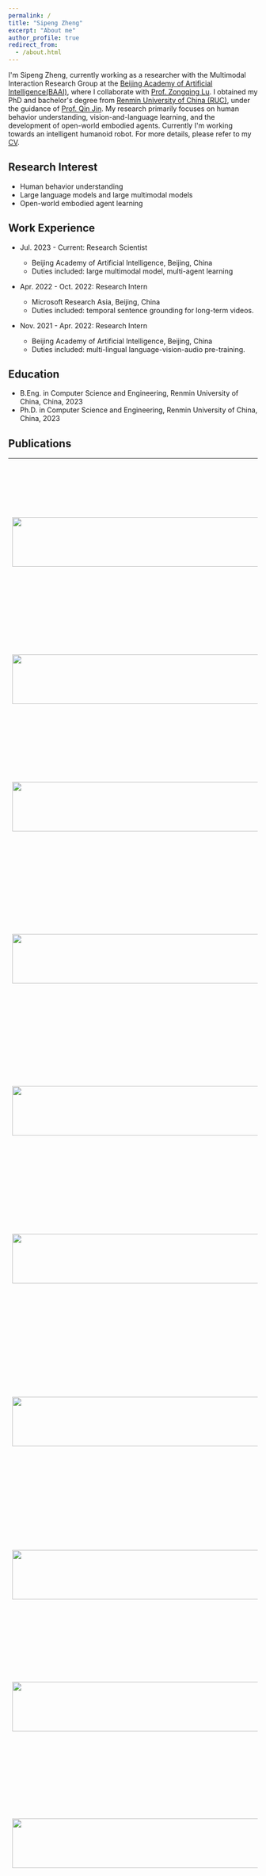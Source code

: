 ```yaml
---
permalink: /
title: "Sipeng Zheng"
excerpt: "About me"
author_profile: true
redirect_from: 
  - /about.html
---
```


I'm Sipeng Zheng, currently working as a researcher with the Multimodal Interaction Research Group at the [Beijing Academy of Artificial Intelligence(BAAI)](https://www.baai.ac.cn), where I collaborate with [Prof. Zongqing Lu](https://z0ngqing.github.io). 
I obtained my PhD and bachelor's degree from [Renmin University of China (RUC)](https://en.ruc.edu.cn), under the guidance of [Prof. Qin Jin](https://www.jin-qin.com). 
My research primarily focuses on human behavior understanding, vision-and-language learning, and the development of open-world embodied agents.
Currently I'm working towards an intelligent humanoid robot.
For more details, please refer to my [CV](http://zhengsipeng.github.io/files/cv_zsp_eng.pdf).


## Research Interest
* Human behavior understanding
* Large language models and large multimodal models
* Open-world embodied agent learning


## Work Experience
* Jul. 2023 - Current: Research Scientist
  * Beijing Academy of Artificial Intelligence, Beijing, China
  * Duties included: large multimodal model, multi-agent learning


* Apr. 2022 - Oct. 2022: Research Intern
  * Microsoft Research Asia, Beijing, China
  * Duties included: temporal sentence grounding for long-term videos.

* Nov. 2021 - Apr. 2022: Research Intern
  * Beijing Academy of Artificial Intelligence, Beijing, China
  * Duties included: multi-lingual language-vision-audio pre-training.


## Education
* B.Eng. in Computer Science and Engineering, Renmin University of China, China, 2023
* Ph.D. in Computer Science and Engineering, Renmin University of China, China, 2023


## Publications
<table border="0" style="border:none; width: 100%;">

<tr style="border: none;">
  <td style="border: none;"> <img src="./images/pubs/egonce++_24.png" style="height: 100px; width: 500px;"/></td>
  <td style="border: none;"> 
        <p style="font-size: 15px"><b style="font-size: 18px">EgoNCE++: Do Egocentric Video-Language Models Really Understand Hand-Object Interactions?</b><br>
        Boshen Xu, Ziheng Wang, Yang Du, Zhinan Song, <b>Sipeng Zheng</b>, Qin Jin<br>
        arxiv<br>
        [<a target="_blank" href="https://arxiv.org/html/2405.17719v1">pdf</a>] 
        [<a target="_blank" href="https://github.com/xuboshen/egoncepp">code</a>] 
        </p>
  </td>
</tr>

<tr style="border: none;">
  <td style="border: none;"> <img src="./images/pubs/spaformer_24.png" style="height: 100px; width: 500px;"/></td>
  <td style="border: none;"> 
        <p style="font-size: 15px"><b style="font-size: 18px">SPAFormer: Sequential 3D Part Assembly with Transformers</b><br>
        Boshen Xu, <b>Sipeng Zheng</b>, Qin Jin<br>
        arxiv<br>
        [<a target="_blank" href="https://arxiv.org/html/2405.17719v1">pdf</a>] 
        [<a target="_blank" href="[https://github.com/xuboshen/SPAFormer](https://github.com/xuboshen/EgoNCEpp)">code</a>] 
        </p>
  </td>
</tr>

<tr style="border: none;">
  <td style="border: none;"> <img src="./images/pubs/unicode_24.png" style="height: 100px; width: 500px;"/></td>
  <td style="border: none;"> 
        <p style="font-size: 15px"><b style="font-size: 18px">UniCode: Learning a Unified Codebook for Multimodal Large Language Models</b><br>
        <b>Sipeng Zheng</b>, Bohan Zhou, Yicheng Feng, Ye Wang, Zongqing Lu<br>
        arxiv<br>
        [<a target="_blank" href="https://arxiv.org/abs/2310.13255">pdf</a>] 
        </p>
  </td>
</tr>



<tr style="border: none;">
  <td style="border: none;"> <img src="./images/pubs/steve_eye_23.png" style="height: 100px; width: 500px;"/></td>
  <td style="border: none;"> 
        <p style="font-size: 15px"><b style="font-size: 18px">Steve-Eye: Equipping LLM-based Embodied Agents with Visual Perception in Open Worlds</b><br>
        <b>Sipeng Zheng</b>, Jiazheng Liu, Yicheng Feng, Zongqing Lu<br>
        ICLR 2024<br>
        [<a target="_blank" href="https://arxiv.org/abs/2310.13255">pdf</a>] 
        [<a target="_blank" href="https://github.com/BAAI-Agents/Steve-Eye">code</a>] 
        [<a target="_blank" href="https://sites.google.com/view/steve-eye">page</a>]
        </p>
  </td>
</tr>

<tr style="border: none;">
  <td style="border: none;"> <img src="./images/pubs/llama_rider_23.png" style="height: 100px; width: 500px;"/></td>
  <td style="border: none;"> 
      <p style="font-size: 15px"><b style="font-size: 18px">LLaMA Rider: Spurring Large Language Models to Explore the Open World</b><br>
        Yicheng Feng, Yuxuan Wang, Jiazheng Liu, <b>Sipeng Zheng</b>, Zongqing Lu<br>
        NAACL 2024
        <br>
          [<a target="_blank" href="https://arxiv.org/abs/2310.08922">pdf</a>] 
          [<a target="_blank" href="https://github.com/PKU-RL/LLaMA-Rider">code</a>] 
      </p>
  </td>
</tr>

<tr style="border: none;">
  <td style="border: none;"> <img src="./images/pubs/mm23_pov.png" width="500px" height="100px"/></td>
  <td style="border: none;"> 
      <p style="font-size: 15px"><b style="font-size: 18px">POV: Prompt-Oriented View-agnostic Learning for Egocentric Hand-Object Interaction in the Multi-view World</b><br>
        Boshen Xu, <b>Sipeng Zheng</b>, Qin Jin<br>
        ACM MM, 2023
      <br>
          [<a target="_blank" href="https://dl.acm.org/doi/10.1145/3581783.3612484">pdf</a>] 
          [<a target="_blank" href="https://github.com/xuboshen/pov_acmmm2023">code</a>]
          [<a target="_blank" href="https://xuboshen.github.io/POV/">page</a>] 
      </p>
  </td>
</tr>

<tr style="border: none;">
  <td style="border: none;"> <img src="./images/pubs/nofrill_23.png" style="height: 100px; width: 500px;"/></td>
  <td style="border: none;"> 
      <p style="font-size: 15px"><b style="font-size: 18px">No-frills Temporal Video Grounding: Multi-Scale Neighboring Attention and Zoom-in Boundary Detection</b><br>
        Yicheng Feng, Yuxuan Wang, Jiazheng Liu, <b>Sipeng Zheng</b>, Zongqing Lu<br>
        arxiv
      <br>
          [<a target="_blank" href="https://arxiv.org/abs/2307.10567">pdf</a>] 
          [<a target="_blank" href="https://github.com/QiQAng/AwareNet">code</a>]
      </p>
  </td>
</tr>


<tr style="border: none;">
  <td style="border: none;"> <img src="./images/pubs/cvpr23_open.jpg" style="height: 100px; width: 500px;"/></td>
  <td style="border: none;"> 
      <p style="font-size: 15px"><b style="font-size: 18px">Open-Category Human-Object Interaction Pre-Training via Language Modeling Framework</b><br>
        <b>Sipeng Zheng</b>, Boshen Xu, Qin Jin<br>
        CVPR, 2023
      <br>
          [<a target="_blank" href="https://openaccess.thecvf.com/content/CVPR2023/papers/Zheng_Open-Category_Human-Object_Interaction_Pre-Training_via_Language_Modeling_Framework_CVPR_2023_paper.pdf">pdf</a>] 
      </p>
  </td>
</tr>


<tr style="border: none;">
  <td style="border: none;"> <img src="./images/pubs/aaai23_audio.jpg" style="height: 100px; width: 500px;"/></td>
  <td style="border: none;"> 
      <p style="font-size: 15px"><b style="font-size: 18px">Accommodating audio modality in CLIP for multimodal processing</b><br>
        Ludan Ruan, Anwen Hu, Yuqing Song, Lliang Zhang, <b>Sipeng Zheng</b>, Qin Jin<br>
        AAAI, 2023
      <br>
          [<a target="_blank" href="https://ojs.aaai.org/index.php/AAAI/article/view/26153/25925">pdf</a>] 
      </p>
  </td>
</tr>

<tr style="border: none;">
  <td style="border: none;"> <img src="./images/pubs/cvpr22_nlq.jpg" style="height: 100px; width: 500px;"/></td>
  <td style="border: none;"> 
      <p style="font-size: 15px"><b style="font-size: 18px">Anchor-Based Detection for Natural Language Localization in Ego-Centric Videos</b><br>
        <b>Sipeng Zheng</b>, Bei Liu, Jianlong Fu, Wen-Huang Cheng<br>
        IEEC, 2023
      <br>
          [<a target="_blank" href="https://ieeexplore.ieee.org/abstract/document/10043460">pdf</a>] 
          [<a target="_blank" href="https://github.com/QiQAng/AwareNet">code</a>]
      </p>
  </td>
</tr>

<tr style="border: none;">
  <td style="border: none;"> <img src="./images/pubs/eccv22_fewshot.jpg" style="height: 100px; width: 500px;"/></td>
  <td style="border: none;"> 
      <p style="font-size: 15px"><b style="font-size: 18px">Few-shot Action Recognition with Hierarchical Matching and Contrastive Learning</b><br>
        <b>Sipeng Zheng</b>, Shizhe Chen, Qin Jin<br>
        ECCV, 2022
      <br>
          [<a target="_blank" href="https://www.ecva.net/papers/eccv_2022/papers_ECCV/papers/136640293.pdf">pdf</a>] 
          [<a target="_blank" href="https://github.com/zhengsipeng/HCL-FSAR">code</a>]
      </p>
  </td>
</tr>

<tr style="border: none;">
  <td style="border: none;"> <img src="./images/pubs/cvpr22_vrdformer.jpg" style="height: 100px; width: 500px;"/></td>
  <td style="border: none;"> 
      <p style="font-size: 15px"><b style="font-size: 18px">VRDFormer: End-to-end video visual relation detection with transformer</b><br>
        <b>Sipeng Zheng</b>, Shizhe Chen, Qin Jin<br>
        CVPR Oral, 2022
      <br>
          [<a target="_blank" href="https://openaccess.thecvf.com/content/CVPR2022/papers/Zheng_VRDFormer_End-to-End_Video_Visual_Relation_Detection_With_Transformers_CVPR_2022_paper.pdf">pdf</a>] 
          [<a target="_blank" href="https://github.com/zhengsipeng/VRDFormer_VRD">code</a>]
      </p>
  </td>
</tr>

<tr style="border: none;">
  <td style="border: none;"> <img src="./images/pubs/cvpr22_nlq.jpg" style="height: 100px; width: 500px;"/></td>
  <td style="border: none;"> 
      <p style="font-size: 15px"><b style="font-size: 18px">Exploring anchor-based detection for ego4d natural language query</b><br>
        <b>Sipeng Zheng</b>, Qi Zhang, Bei Liu, Qin Jin, Jianlong Fu<br>
        CVPR Workshop, 2022
      <br>
          [<a target="_blank" href="https://arxiv.org/abs/2208.05375">pdf</a>] 
          [<a target="_blank" href="https://github.com/QiQAng/AwareNet">code</a>]
      </p>
  </td>
</tr>

<tr style="border: none;">
  <td style="border: none;"> <img src="./images/pubs/icme20_skeleton.jpg" style="height: 100px; width: 500px;"/></td>
  <td style="border: none;"> 
      <p style="font-size: 15px"><b style="font-size: 18px">Skeleton-based interactive graph network for human object interaction detection</b><br>
        <b>Sipeng Zheng</b>, Shizhe Chen, Qin Jin<br>
        ICME, 2020
      <br>
          [<a target="_blank" href="https://ieeexplore.ieee.org/document/9102755">pdf</a>] 
          [<a target="_blank" href="https://github.com/zhengsipeng/SIGN">code</a>]
      </p>
  </td>
</tr>

<tr style="border: none;">
  <td style="border: none;"> <img src="./images/pubs/mm2019.jpg" style="height: 100px; width: 500px;"/></td>
  <td style="border: none;"> 
      <p style="font-size: 15px"><b style="font-size: 18px">Visual relation detection with multi-level attention</b><br>
        <b>Sipeng Zheng</b>, Shizhe Chen, Qin Jin<br>
        ACM MM, 2019
      <br>
          [<a target="_blank" href="https://dl.acm.org/doi/10.1145/3343031.3350962">pdf</a>] 
      </p>
  </td>
</tr>

<tr style="border: none;">
  <td style="border: none;"> <img src="./images/pubs/mm2019_gc.jpg" style="height: 100px; width: 500px;"/></td>
  <td style="border: none;"> 
      <p style="font-size: 15px"><b style="font-size: 18px">Relation understanding in videos</b><br>
        <b>Sipeng Zheng</b>, Xiangyu Chen, Shizhe Chen, Qin Jin<br>
        ACM MM Grand Challenge, 2019 
      <br>
          [<a target="_blank" href="https://dl.acm.org/doi/10.1145/3343031.3356080">pdf</a>] 
      </p>
  </td>
</tr>

</table>




  
## Awards
* National Scholarship for Ph.D Students.
* 2022 Ranked 3th in CVPR 2022 Ego4D Natural Language Query Challenge.
* 2021 Ranked 3th in NIST TRECVID 2021 Ad-hoc Video Search (AVS) Challenge. (20+ teams)
* 2021 Ranked 4th in CVPR 2021 HOMAGE Scene-graph Generation Challenge.
* 2020 Ranked 2th in ACM MM 2020 Video Relationship Understanding Grand Challenge.
* 2019 Ranked 2nd in ACM MM 2019 Video Relationship Understanding Grand Challenge.
* Best Method Prize in ACM MM 2019 Grand Challenge.
* 2019 First Class Scholarship for Ph.D Students from 2018 to 2021.
* 2015 First Prize in National University Mathematical Modeling Competition of Beijing Area.

## Services
* Conference Reviewer for CVPR, ICCV, ECCV, ACCV, NeurIPS, AAAI, ACM MM, ICME.
* Journal Reviewer for IJCV, TCSVT, TMM, JATS.
